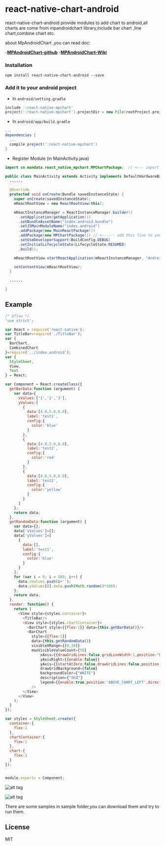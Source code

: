 # react-native-chart-android
react-native-chart-android provide modules to add chart to android,all charts are come from mpandroidchart library,include bar chart ,line chart,combine chart etc.

about MpAndroidChart ,you can read doc:

-[**MPAndroidChart-github**](https://github.com/PhilJay/MPAndroidChart/) 
-[**MPAndroidChart-Wiki**](https://github.com/PhilJay/MPAndroidChart/wiki) 


### Installation

```
npm install react-native-chart-android --save
```

### Add it to your android project

* In `android/setting.gradle`

```gradle
include ':react-native-mpchart'
project(':react-native-mpchart').projectDir = new File(rootProject.projectDir, '../node_modules/react-native-chart-android/android')
```

* In `android/app/build.gradle`

```gradle
...
dependencies {
  ...
  compile project(':react-native-mpchart')
}
```

* Register Module (in MainActivity.java)

```java
import cn.mandata.react_native_mpchart.MPChartPackage;  // <--- import

public class MainActivity extends Activity implements DefaultHardwareBackBtnHandler {
  ......

  @Override
  protected void onCreate(Bundle savedInstanceState) {
    super.onCreate(savedInstanceState);
    mReactRootView = new ReactRootView(this);

    mReactInstanceManager = ReactInstanceManager.builder()
      .setApplication(getApplication())
      .setBundleAssetName("index.android.bundle")
      .setJSMainModuleName("index.android")
      .addPackage(new MainReactPackage())
      .addPackage(new MPChartPackage()) // <------ add this line to yout MainActivity class
      .setUseDeveloperSupport(BuildConfig.DEBUG)
      .setInitialLifecycleState(LifecycleState.RESUMED)
      .build();

    mReactRootView.startReactApplication(mReactInstanceManager, "AndroidRNSample", null);

    setContentView(mReactRootView);
  }

  ......

}
```

## Example
```javascript
/* @flow */
'use strict';

var React = require('react-native');
var TitleBar=require('./TitleBar');
var {
  BarChart,
  CombinedChart
}=require('../index.android');
var {
  StyleSheet,
  View,
  Text
} = React;

var Component = React.createClass({
  getBarData:function (argument) {
    var data={
      xValues:['1','2','3'],
      yValues:[
        {
          data:[4.0,5.0,6.0],
          label:'test1',
          config:{
            color:'blue'
          }
        },
        {
          data:[4.0,5.0,6.0],
          label:'test2',
          config:{
            color:'red'
          }
        },
        {
          data:[4.0,5.0,6.0],
          label:'test2',
          config:{
            color:'yellow'
          }
        }
      ]
    };  
    return data;
  },
  getRandomData:function (argument) {
    var data={};
    data['xValues']=[];
    data['yValues']=[
      {
        data:[],
        label:'test1',
        config:{
          color:'blue'
        }
      }
    ];
    for (var i = 0; i < 500; i++) {
      data.xValues.push(i+'');
      data.yValues[0].data.push(Math.random()*100);
    };
    return data;
  },
  render: function() {
    return (
      <View style={styles.container}>
        <TitleBar/>
        <View style={styles.chartContainer}>
          <BarChart style={{flex:1}} data={this.getBarData()}/>
          <BarChart 
            style={{flex:1}} 
            data={this.getRandomData()}
            visibleXRange={[0,30]}
            maxVisibleValueCount={50} 
                xAxis={{drawGridLines:false,gridLineWidth:1,position:"BOTTOM"}}
                yAxisRight={{enable:false}} 
                yAxis={{startAtZero:false,drawGridLines:false,position:"INSIDE_CHART"}}
                drawGridBackground={false}
                backgroundColor={"WHITE"} 
                description={"测试"}
                legend={{enable:true,position:'ABOVE_CHART_LEFT',direction:"LEFT_TO_RIGHT"}}
            />
        </View>
      </View>
    );
  }
});

var styles = StyleSheet.create({
  container:{
    flex:1
  },
  chartContainer:{
    flex:1
  },
  chart:{
    flex:1
  }
});


module.exports = Component;

```
![alt tag](https://github.com/hongyin163/react-native-chart-android/blob/master/sample/chart1.JPG)

![alt tag](https://github.com/hongyin163/react-native-chart-android/blob/master/sample/chart2.JPG)

There are some samples in sample folder,you can download them and try to run them.
## License
MIT
